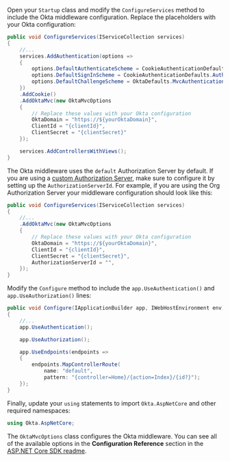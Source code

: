Open your `Startup` class and modify the `ConfigureServices` method to include the Okta middleware configuration. Replace the placeholders with your Okta configuration:

```csharp
public void ConfigureServices(IServiceCollection services)
{
    //...
    services.AddAuthentication(options =>
    {
        options.DefaultAuthenticateScheme = CookieAuthenticationDefaults.AuthenticationScheme;
        options.DefaultSignInScheme = CookieAuthenticationDefaults.AuthenticationScheme;
        options.DefaultChallengeScheme = OktaDefaults.MvcAuthenticationScheme;
    })
    .AddCookie()
    .AddOktaMvc(new OktaMvcOptions
    {
        // Replace these values with your Okta configuration
        OktaDomain = "https://${yourOktaDomain}",
        ClientId = "{clientId}",
        ClientSecret = "{clientSecret}"
    });

    services.AddControllersWithViews();
}
```

The Okta middleware uses the `default` Authorization Server by default. If you are using a [custom Authorization Server](https://developer.okta.com/docs/concepts/auth-servers/), make sure to configure it by setting up the `AuthorizationServerId`. For example, if you are using the Org Authorization Server your middleware configuration should look like this: 

```csharp
public void ConfigureServices(IServiceCollection services)
{
    //...
    .AddOktaMvc(new OktaMvcOptions
    {
        // Replace these values with your Okta configuration
        OktaDomain = "https://${yourOktaDomain}",
        ClientId = "{clientId}",
        ClientSecret = "{clientSecret}",
        AuthorizationServerId = "",
    });
}
```

Modify the `Configure` method to include the `app.UseAuthentication()` and `app.UseAuthorization()` lines:

```csharp
public void Configure(IApplicationBuilder app, IWebHostEnvironment env)
{
    //...
    app.UseAuthentication();

    app.UseAuthorization();

    app.UseEndpoints(endpoints =>
    {
        endpoints.MapControllerRoute(
            name: "default",
            pattern: "{controller=Home}/{action=Index}/{id?}");
    });
}
```

Finally, update your `using` statements to import `Okta.AspNetCore` and other required namespaces:

```csharp
using Okta.AspNetCore;
```

The `OktaMvcOptions` class configures the Okta middleware. You can see all of the available options in the **Configuration Reference** section in the [ASP.NET Core SDK readme](https://github.com/okta/okta-aspnet/blob/master/docs/aspnetcore-mvc.md#configuration-reference).
